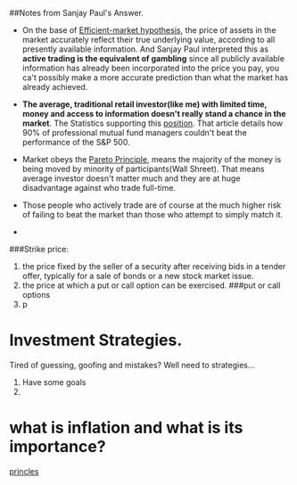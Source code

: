 
##Notes from Sanjay Paul's Answer.
* On the base of [Efficient-market hypothesis](https://en.wikipedia.org/wiki/Efficient-market_hypothesis), the price of assets in the market accurately reflect their true underlying value, according to all presently available information. And Sanjay Paul interpreted this as **active trading is the equivalent of gambling** since all publicly available information has already been incorporated into the price you pay, you ca't possibly make a more accurate prediction than what the market has already achieved.

* __The average, traditional retail investor(like me) with limited time, money and access to information doesn't really stand a chance in the market__. The Statistics supporting this [position](http://money.usnews.com/money/personal-finance/mutual-funds/articles/2012/10/12/study-active-funds-consistently-fail-to-beat-benchmarks). That article details how 90% of professional mutual fund managers couldn't beat the performance of the S&P 500.
* Market obeys the [Pareto Principle](http://en.wikipedia.org/wiki/Pareto_principle), means the majority of the money is being moved by minority of participants(Wall Shreet). That means average investor doesn't matter much and they are at huge disadvantage against who trade full-time.
* Those people who actively trade are of course at the much higher risk of failing to beat the market than those who attempt to simply match it.
* 



###Strike price:
1. the price fixed by the seller of a security after receiving bids in a tender offer, typically for a sale of bonds or a new stock market issue.
2. the price at which a put or call option can be exercised.
###put or call options
1. p

# Investment Strategies.

Tired of guessing, goofing and mistakes? Well need to strategies...

1. Have some goals
2. 



# what is inflation and what is its importance?

[princles](https://about.vanguard.com/what-sets-vanguard-apart/principles-for-investing-success/ )
